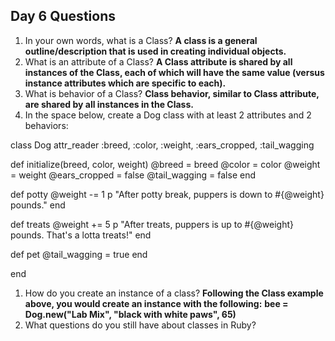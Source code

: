 ## Day 6 Questions

1. In your own words, what is a Class?
**A class is a general outline/description that is used in creating individual objects.**
1. What is an attribute of a Class?
**A Class attribute is shared by all instances of the Class, each of which will have the same value (versus instance attributes which are specific to each).**
1. What is behavior of a Class?
**Class behavior, similar to Class attribute, are shared by all instances in the Class.**
1. In the space below, create a Dog class with at least 2 attributes and 2 behaviors:

class Dog
  attr_reader :breed, :color, :weight, :ears_cropped, :tail_wagging

  def initialize(breed, color, weight)
    @breed  = breed
    @color   = color
    @weight    = weight
    @ears_cropped = false
    @tail_wagging = false
  end

  def potty
    @weight -= 1
    p "After potty break, puppers is down to #{@weight} pounds."
  end

  def treats
    @weight += 5
    p "After treats, puppers is up to #{@weight} pounds. That's a lotta treats!"
  end

  def pet
    @tail_wagging = true
  end

end

1. How do you create an instance of a class? **Following the Class example above, you would create an instance with the following:**
**bee = Dog.new("Lab Mix", "black with white paws", 65)**
1. What questions do you still have about classes in Ruby?
